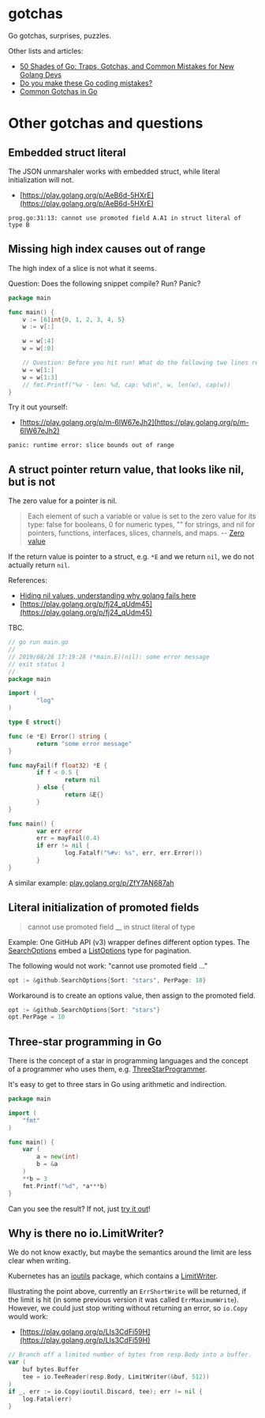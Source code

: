 # gotchas

Go gotchas, surprises, puzzles.

Other lists and articles:

* [50 Shades of Go: Traps, Gotchas, and Common Mistakes for New Golang Devs](http://devs.cloudimmunity.com/gotchas-and-common-mistakes-in-go-golang/)
* [Do you make these Go coding mistakes?](https://yourbasic.org/golang/gotcha/)
* [Common Gotchas in Go](https://deadbeef.me/2018/01/go-gotchas)

# Other gotchas and questions

## Embedded struct literal

The JSON unmarshaler works with embedded struct, while literal initialization will not.

* [https://play.golang.org/p/AeB6d-5HXrE](https://play.golang.org/p/AeB6d-5HXrE)

```
prog.go:31:13: cannot use promoted field A.A1 in struct literal of type B
```

## Missing high index causes out of range

The high index of a slice is not what it seems.

Question: Does the following snippet compile? Run? Panic?

```go
package main

func main() {
    v := [6]int{0, 1, 2, 3, 4, 5}
    w := v[:]

    w = w[:4]
    w = w[:0]

    // Question: Before you hit run! What do the following two lines result in?
    w = w[1:]
    w = w[1:3]
    // fmt.Printf("%v - len: %d, cap: %d\n", w, len(w), cap(w))
}
```

Try it out yourself:

* [https://play.golang.org/p/m-6IW67eJh2](https://play.golang.org/p/m-6IW67eJh2)

```
panic: runtime error: slice bounds out of range
```

## A struct pointer return value, that looks like nil, but is not

The zero value for a pointer is nil.

> Each element of such a variable or value is set to the zero value for its
> type: false for booleans, 0 for numeric types, "" for strings, and nil for
> pointers, functions, interfaces, slices, channels, and maps. -- [Zero value](https://golang.org/ref/spec#The_zero_value)

If the return value is pointer to a struct, e.g. `*E` and we return `nil`, we
do not actually return `nil`.

References:

* [Hiding nil values, understanding why golang fails here](https://stackoverflow.com/questions/29138591/hiding-nil-values-understanding-why-golang-fails-here)
* [https://play.golang.org/p/fj24_qUdm45](https://play.golang.org/p/fj24_qUdm45)

TBC.

```go
// go run main.go
//
// 2019/08/26 17:19:28 (*main.E)(nil): some error message
// exit status 1
//
package main

import (
        "log"
)

type E struct{}

func (e *E) Error() string {
        return "some error message"
}

func mayFail(f float32) *E {
        if f < 0.5 {
                return nil
        } else {
                return &E{}
        }
}

func main() {
        var err error
        err = mayFail(0.4)
        if err != nil {
                log.Fatalf("%#v: %s", err, err.Error())
        }
}
```

A similar example: [play.golang.org/p/ZfY7AN687ah](https://play.golang.org/p/ZfY7AN687ah)

## Literal initialization of promoted fields

> cannot use promoted field __ in struct literal of type

Example: One GitHub API (v3) wrapper defines different option types. The
[SearchOptions](https://godoc.org/github.com/google/go-github/github#SearchOptions)
embed
a [ListOptions](https://godoc.org/github.com/google/go-github/github#ListOptions)
type for pagination.

The following would not work: "cannot use promoted field ..."

```go
opt := &github.SearchOptions{Sort: "stars", PerPage: 10}
```

Workaround is to create an options value, then assign to the promoted field.

```go
opt := &github.SearchOptions{Sort: "stars"}
opt.PerPage = 10
```

## Three-star programming in Go

There is the concept of a star in programming languages and the concept of
a programmer who uses them, e.g.
[ThreeStarProgrammer](https://wiki.c2.com/?ThreeStarProgrammer).

It's easy to get to three stars in Go using arithmetic and indirection.

```go
package main

import (
	"fmt"
)

func main() {
	var (
		a = new(int)
		b = &a
	)
	**b = 3
	fmt.Printf("%d", *a***b)
}
```

Can you see the result? If not, just [try it out](https://play.golang.org/p/G06tzZ2mJAO)!

## Why is there no io.LimitWriter?

We do not know exactly, but maybe the semantics around the limit are less clear when writing.

Kubernetes has an
[ioutils](https://godoc.org/k8s.io/kubernetes/pkg/kubelet/util/ioutils)
package, which contains
a [LimitWriter](https://github.com/kubernetes/kubernetes/blob/579e0c74c150085b3fac01f6a33b66db96922f93/pkg/kubelet/util/ioutils/ioutils.go#L39-L70).

Illustrating the point above, currently an `ErrShortWrite` will be returned, if
the limit is hit (in some previous version it was called `ErrMaximumWrite`).
However, we could just stop writing without returning an error, so `io.Copy` would work:

* [https://play.golang.org/p/LIs3CdFi59H](https://play.golang.org/p/LIs3CdFi59H)

```go
// Branch off a limited number of bytes from resp.Body into a buffer.
var (
    buf bytes.Buffer
    tee = io.TeeReader(resp.Body, LimitWriter(&buf, 512))
)
if _, err := io.Copy(ioutil.Discard, tee); err != nil {
	log.Fatal(err)
}
```

